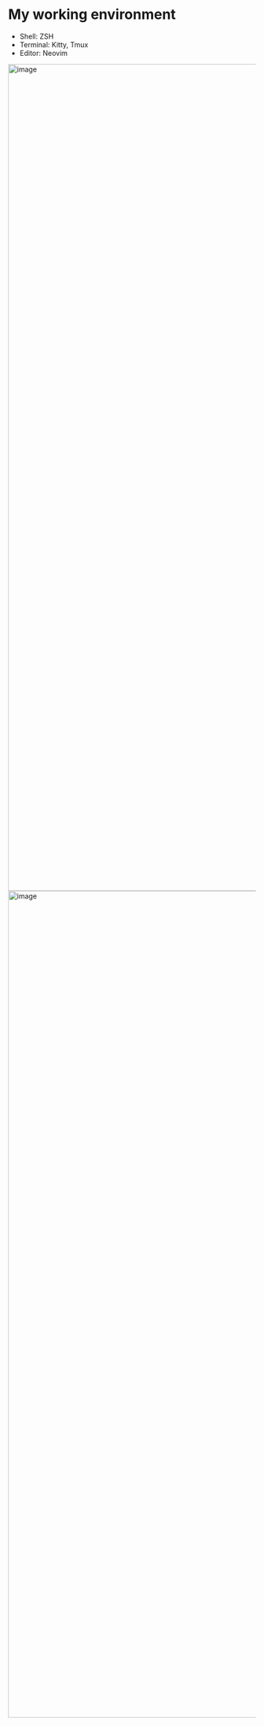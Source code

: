 # My working environment

- Shell: ZSH
- Terminal: Kitty, Tmux
- Editor: Neovim

<img width="1680" alt="image" src="https://user-images.githubusercontent.com/39008689/211294964-06a078b7-6fdd-4bc1-b30e-920a3bdf4b21.png">
<img width="1680" alt="image" src="https://user-images.githubusercontent.com/39008689/211295542-c37440fd-c726-480c-b3aa-6d8d2e72bec8.png">
